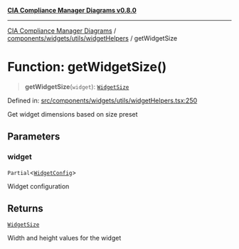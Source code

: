 [**CIA Compliance Manager Diagrams v0.8.0**](../../../../../README.md)

***

[CIA Compliance Manager Diagrams](../../../../../modules.md) / [components/widgets/utils/widgetHelpers](../README.md) / getWidgetSize

# Function: getWidgetSize()

> **getWidgetSize**(`widget`): [`WidgetSize`](../../../../../types/widget/interfaces/WidgetSize.md)

Defined in: [src/components/widgets/utils/widgetHelpers.tsx:250](https://github.com/Hack23/cia-compliance-manager/blob/cb6149c89796a3270553cf52dea8f2c5b402dd17/src/components/widgets/utils/widgetHelpers.tsx#L250)

Get widget dimensions based on size preset

## Parameters

### widget

`Partial`\<[`WidgetConfig`](../../../../../types/widget/interfaces/WidgetConfig.md)\>

Widget configuration

## Returns

[`WidgetSize`](../../../../../types/widget/interfaces/WidgetSize.md)

Width and height values for the widget
